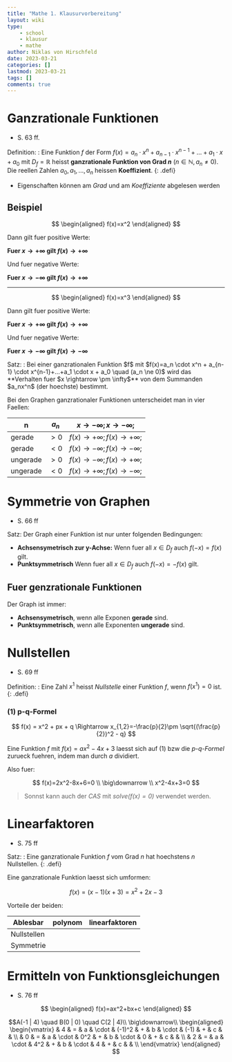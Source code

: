 ```yaml
---
title: "Mathe 1. Klausurvorbereitung"
layout: wiki
type: 
    - school
    - klausur
    - mathe
author: Niklas von Hirschfeld
date: 2023-03-21
categories: []
lastmod: 2023-03-21
tags: []
comments: true
---
```



# Ganzrationale Funktionen 

- S. 63 ff.


Definition:
: Eine Funktion $f$ der Form $f(x)=a_n \cdot x^n + a_{n-1} \cdot x^{n-1}+...+a_1 \cdot x + a_0$ mit $D_f = \mathbb{R}$
heisst **ganzrationale Funktion von Grad $n$** ($n \in \mathbb{N}, a_n \ne 0$).
Die reellen Zahlen $a_0,a_1,...,a_n$ heissen **Koeffizient**.
{: .defi}

- Eigenschaften können am *Grad* und am *Koeffiziente* abgelesen werden

## Beispiel

$$
\begin{aligned}
f(x)=x^2
\end{aligned}
$$

Dann gilt fuer positive Werte:

**Fuer $x \rightarrow + \infty$ gilt $f(x) \rightarrow + \infty$**

Und fuer negative Werte:

**Fuer $x \rightarrow - \infty$ gilt $f(x) \rightarrow + \infty$**

---

$$
\begin{aligned}
f(x)=x^3
\end{aligned}
$$

Dann gilt fuer positive Werte:

**Fuer $x \rightarrow + \infty$ gilt $f(x) \rightarrow + \infty$**

Und fuer negative Werte:

**Fuer $x \rightarrow - \infty$ gilt $f(x) \rightarrow - \infty$**

<div class="defi">
Satz:
: Bei einer ganzrationalen Funktion $f$ mit $f(x)=a_n \cdot x^n + a_{n-1} \cdot x^{n-1}+...+a_1 \cdot x + a_0 \quad (a_n \ne 0)$ wird das **Verhalten fuer $x \rightarrow \pm \infty$** von dem Summanden $a_nx^n$ (der hoechste) bestimmt.

Bei den Graphen ganzrationaler Funktionen unterscheidet man in vier Faellen:

<div class="tbl">

| n        | $a_n$ | $x \rightarrow - \infty; x \rightarrow - \infty;$       |
| ---      | ---   | ---                                                     |
| gerade   | $>0$  | $f(x) \rightarrow + \infty; f(x) \rightarrow + \infty;$ |
| gerade   | $<0$  | $f(x) \rightarrow - \infty; f(x) \rightarrow - \infty;$ |
| ungerade | $>0$  |  $f(x) \rightarrow - \infty; f(x) \rightarrow + \infty;$                                                       |
| ungerade | $<0$  |   $f(x) \rightarrow + \infty; f(x) \rightarrow - \infty;$                                                      |

</div>
</div>

# Symmetrie von Graphen 

- S. 66 ff

<div class="defi">
Satz:
Der Graph einer Funktion ist nur unter folgenden Bedingungen:

- **Achsensymetrisch zur y-Achse:** Wenn fuer all $x \in D_f$ auch $f(-x)=f(x)$ gilt.
- **Punktsymmetrisch** Wenn fuer all $x \in D_f$ auch $f(-x)=-f(x)$ gilt.
</div>

## Fuer genzrationale Funktionen

Der Graph ist immer:

- **Achsensymetrisch**, wenn alle Exponen **gerade** sind.
- **Punktsymmetrisch**, wenn alle Exponenten **ungerade** sind.



# Nullstellen 

- S. 69 ff

Definition:
: Eine Zahl $x^1$ heisst *Nullstelle* einer Funktion $f$, wenn $f(x^1) = 0$ ist.
{: .defi}

### (1) p-q-Formel

$$
f(x) = x^2 + px + q \Rightarrow x_{1,2}=-\frac{p}{2}\pm \sqrt{(\frac{p}{2})^2 - q}
$$

Eine Funktion $f$ mit $f(x)=ax^2 - 4x +3$ laesst sich auf (1) bzw die *p-q-Formel* zurueck fuehren, indem man
durch $a$ dividiert.

Also fuer:

$$
f(x)=2x^2-8x+6=0 \\
\big\downarrow \\
x^2-4x+3=0
$$

> Sonnst kann auch der *CAS* mit *solve($f(x)=0$)* verwendet werden.

# Linearfaktoren 

- S. 75 ff

Satz:
: Eine ganzrationale Funktion $f$ vom Grad $n$ hat hoechstens $n$ Nullstellen.
{: .defi}

Eine ganzrationale Funktion laesst sich umformen:

$$
f(x)=(x-1)(x+3) = x^2 + 2x -3
$$

Vorteile der beiden: 

<div class="tbl">

| Ablesbar | polynom | linearfaktoren |
| ---|---|---|
| Nullstellen | <i class="fa-regular fa-square-check fa-xl"></i> | <i class="fa-regular fa-square fa-xl"></i> |
| Symmetrie | <i class="fa-regular fa-square fa-xl"></i> | <i class="fa-regular fa-square-check fa-xl"></i> |

</div>

# Ermitteln von Funktionsgleichungen 

- S. 76 ff

$$
\begin{aligned}
f(x)=ax^2+bx+c
\end{aligned}
$$

$$A(-1 | 4) \quad B(0 | 0) \quad C(2 | 4)\\
\big\downarrow\\
\begin{aligned}
\begin{vmatrix}
& 4 & = & a & \cdot & (-1)^2 & + & b & \cdot & (-1) & + & c &  &  \\
& 0 & = & a & \cdot & 0^2    & + & b & \cdot & 0    & + & c &  &  \\
& 2 & = & a & \cdot & 4^2    & + & b & \cdot & 4    & + & c &  &  \\
\end{vmatrix}
\end{aligned}
$$ 


